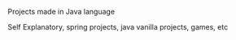 Projects made in Java language

Self Explanatory, spring projects, java vanilla projects, games, etc
